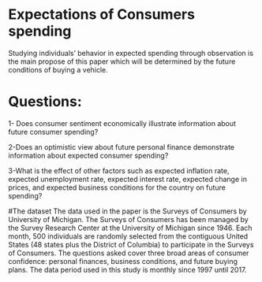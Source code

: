 # Expectations of Consumers spending
Studying individuals’ behavior in expected spending through observation is the main propose of this paper
which will be determined by the future conditions of buying a vehicle.
# Questions:
1- Does consumer sentiment economically illustrate information about future consumer spending?

2-Does an optimistic view about future personal finance demonstrate information about expected consumer spending?

3-What is the effect of other factors such as expected inflation rate, expected unemployment rate, expected interest rate, 
expected change in prices, and expected business conditions for the country on future spending?

#The dataset
The data used in the paper is the Surveys of Consumers by University of Michigan. The Surveys of Consumers has been managed by 
the Survey Research Center at the University of Michigan since 1946.
Each month, 500 individuals are randomly selected from the contiguous
United States (48 states plus the District of Columbia) to participate in the Surveys of Consumers. 
The questions asked cover three broad areas of consumer confidence:
personal finances, business conditions, and future buying plans. The data period used in this study is monthly since 1997 until 2017.

